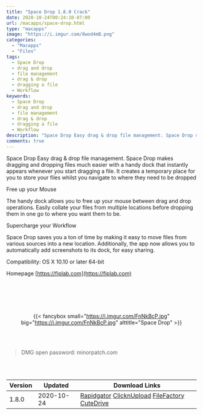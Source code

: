 ```yaml
---
title: "Space Drop 1.8.0 Crack"
date: 2020-10-24T00:24:10-07:00
url: /macapps/space-drop.html
type: "macapps"
image: "https://i.imgur.com/8wod4mB.png"
categories:
  - "Macapps"
  - "Files"
tags:
  - Space Drop
  - drag and drop
  - file management
  - drag & drop
  - dragging a file
  - Workflow
keywords:
  - Space Drop
  - drag and drop
  - file management
  - drag & drop
  - dragging a file
  - Workflow
description: "Space Drop Easy drag & drop file management. Space Drop makes dragging and dropping files much easier with a handy dock that instantly appears whenever you start dragging a file"
comments: true
---
```


Space Drop Easy drag & drop file management. Space Drop makes dragging and dropping files much easier with a handy dock that instantly appears whenever you start dragging a file. It creates a temporary place for you to store your files whilst you navigate to where they need to be dropped

Free up your Mouse

The handy dock allows you to free up your mouse between drag and drop operations. Easily collate your files from multiple locations before dropping them in one go to where you want them to be.

Supercharge your Workflow

Space Drop saves you a ton of time by making it easy to move files from various sources into a new location. Additionally, the app now allows you to automatically add screenshots to its dock, for easy sharing.

Compatibility: OS X 10.10 or later 64-bit

Homepage [https://fiplab.com](https://fiplab.com)

<br/>
<br/>
<script async src="https://pagead2.googlesyndication.com/pagead/js/adsbygoogle.js"></script>
<ins class="adsbygoogle"
     style="display:block; text-align:center;"
     data-ad-layout="in-article"
     data-ad-format="fluid"
     data-ad-client="ca-pub-8746275014476192"
     data-ad-slot="5144997159"></ins>
<script>
     (adsbygoogle = window.adsbygoogle || []).push({});
</script>
<br/>
<br/>


<center>

{{< fancybox small="https://i.imgur.com/FnNkBcP.jpg" big="https://i.imgur.com/FnNkBcP.jpg" alttitle="Space Drop" >}}

</center>

<br/>
<br/>


> DMG open password: minorpatch.com

<br/>

<br/>
<div id="history_version" class="history_version">

| Version | Updated | Download Links |
| ---- | ---- | ---- |
| 1.8.0 | 2020-10-24 | [Rapidgator](https://ouo.io/3PvZa6)   [ClicknUpload](https://ouo.io/g3vf9m)   [FileFactory](https://ouo.io/2IVNfB)   [CuteDrive](https://ouo.io/m8N53c) |

</div>
